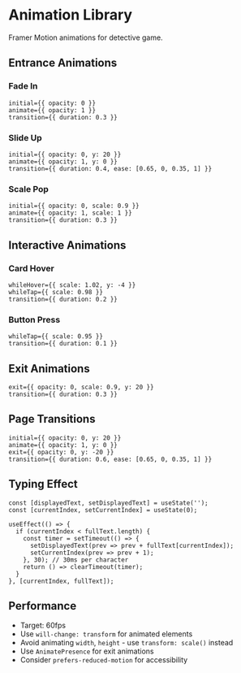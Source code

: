 # Animation Library

Framer Motion animations for detective game.

## Entrance Animations

### Fade In
```tsx
initial={{ opacity: 0 }}
animate={{ opacity: 1 }}
transition={{ duration: 0.3 }}
```

### Slide Up
```tsx
initial={{ opacity: 0, y: 20 }}
animate={{ opacity: 1, y: 0 }}
transition={{ duration: 0.4, ease: [0.65, 0, 0.35, 1] }}
```

### Scale Pop
```tsx
initial={{ opacity: 0, scale: 0.9 }}
animate={{ opacity: 1, scale: 1 }}
transition={{ duration: 0.3 }}
```

## Interactive Animations

### Card Hover
```tsx
whileHover={{ scale: 1.02, y: -4 }}
whileTap={{ scale: 0.98 }}
transition={{ duration: 0.2 }}
```

### Button Press
```tsx
whileTap={{ scale: 0.95 }}
transition={{ duration: 0.1 }}
```

## Exit Animations

```tsx
exit={{ opacity: 0, scale: 0.9, y: 20 }}
transition={{ duration: 0.3 }}
```

## Page Transitions

```tsx
initial={{ opacity: 0, y: 20 }}
animate={{ opacity: 1, y: 0 }}
exit={{ opacity: 0, y: -20 }}
transition={{ duration: 0.6, ease: [0.65, 0, 0.35, 1] }}
```

## Typing Effect

```tsx
const [displayedText, setDisplayedText] = useState('');
const [currentIndex, setCurrentIndex] = useState(0);

useEffect(() => {
  if (currentIndex < fullText.length) {
    const timer = setTimeout(() => {
      setDisplayedText(prev => prev + fullText[currentIndex]);
      setCurrentIndex(prev => prev + 1);
    }, 30); // 30ms per character
    return () => clearTimeout(timer);
  }
}, [currentIndex, fullText]);
```

## Performance

- Target: 60fps
- Use `will-change: transform` for animated elements
- Avoid animating `width`, `height` - use `transform: scale()` instead
- Use `AnimatePresence` for exit animations
- Consider `prefers-reduced-motion` for accessibility
